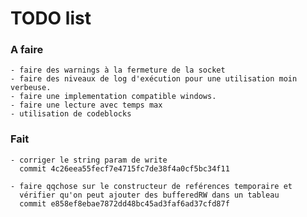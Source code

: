 # TODO list

### A faire
	- faire des warnings à la fermeture de la socket
	- faire des niveaux de log d'exécution pour une utilisation moin verbeuse.
	- faire une implementation compatible windows.
	- faire une lecture avec temps max
	- utilisation de codeblocks

### Fait

	- corriger le string param de write
	  commit 4c26eea55fecf7e4715fc7de38f4a0cf5bc34f11

	- faire qqchose sur le constructeur de reférences temporaire et
      vérifier qu'on peut ajouter des bufferedRW dans un tableau
	  commit e858ef8ebae7872dd48bc45ad3faf6ad37cfd87f
